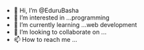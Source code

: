 - 👋 Hi, I’m @EduruBasha
- 👀 I’m interested in ...programming
- 🌱 I’m currently learning ...web development
- 💞️ I’m looking to collaborate on ...
- 📫 How to reach me ...

<!---
EduruBasha/EduruBasha is a ✨ special ✨ repository because its `README.md` (this file) appears on your GitHub profile.
You can click the Preview link to take a look at your changes.
--->
